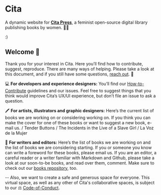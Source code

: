 # Cita

A dynamic website for [**Cita Press**](https://citapress.org), a feminist open-source digital library publishing books by women. 💪🏻

:)

## Welcome 🐣 

Thank you for your interest in Cita. Here you’ll find how to contribute, suggest, reproduce. There are many ways of helping. Please take a look at this document, and if you still have some questions, [reach out](mailto://citabooks@gmail.com). 👀

💻 **For developers and experience designers:** You’ll find our [How-to-Contribute](#) guidelines and our issues. Feel free to suggest things that you think would improve Cita’s UX/UI experience, but don’t file an issue to ask a question. 

🖍 **For artists, illustrators and graphic designers:** Here’s the current list of books we are working on or considering working on. If you think you can make the cover for one of these books or want to suggest a new book, e-mail us. / Tender Buttons / The Incidents in the Live of a Slave Girl / La Voz de la Mujer

📖 **For writers and editors:** Here’s the list of books we are working on and the list of books we are considering starting. If you or someone you know can write a foreword for these books, please email us. If you are an editor, a careful reader or a writer familiar with Markdown and Github, please take a look at our soon-to-be books, and read over them, comment. Make sure to check out our [books repository](https://github.com/citapress/books), too.

--
Also, we want to create a safe and generous space for everyone. This virtual space, as well as any other of Cita's collaborative spaces, is subject to our ⚖️ [Code-of-Conduct](https://github.com/citapress/citapress/blob/master/Code-of-Conduct.md).
